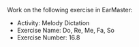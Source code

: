 Work on the following exercise in EarMaster:
- Activity: Melody Dictation
- Exercise Name: Do, Re, Me, Fa, So
- Exercise Number: 16.8
